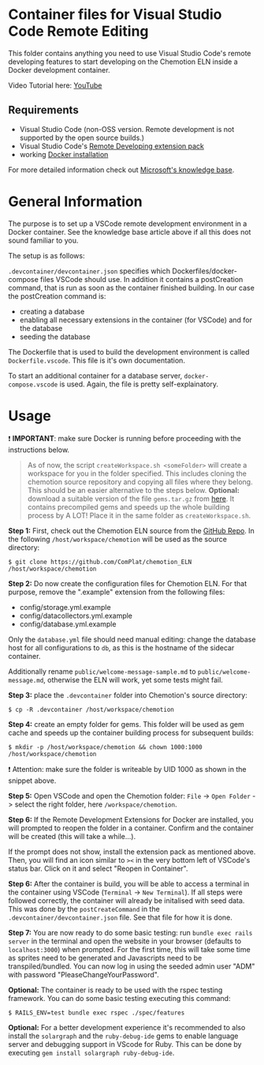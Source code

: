 # Container files for Visual Studio Code Remote Editing

This folder contains anything you need to use Visual Studio Code's remote developing features to start developing on the Chemotion ELN inside a Docker development container.

Video Tutorial here: [YouTube](https://www.youtube.com/watch?v=HZCAbC6ldzE)

## Requirements

-   Visual Studio Code (non-OSS version. Remote development is not supported by the open source builds.)
-   Visual Studio Code's [Remote Developing extension pack](https://marketplace.visualstudio.com/items?itemName=ms-vscode-remote.vscode-remote-extensionpack)
-   working [Docker installation](https://docs.docker.com/get-docker/)

For more detailed information check out [Microsoft's knowledge base](https://code.visualstudio.com/docs/remote/remote-overview).

# General Information

The purpose is to set up a VSCode remote development environment in a Docker container. See the knowledge base article above if all this does not sound familiar to you.

The setup is as follows:

`.devcontainer/devcontainer.json` specifies which Dockerfiles/docker-compose files VSCode should use. In addition it contains a postCreation command, that is run as soon as the container finished building. In our case the postCreation command is:

-   creating a database
-   enabling all necessary extensions in the container (for VSCode) and for the database
-   seeding the database

The Dockerfile that is used to build the development environment is called `Dockerfile.vscode`. This file is it's own documentation.

To start an additional container for a database server, `docker-compose.vscode` is used. Again, the file is pretty self-explainatory.

# Usage

:exclamation: **IMPORTANT**: make sure Docker is running before proceeding with the instructions below.

> As of now, the script `createWorkspace.sh <someFolder>` will create a workspace for you in the folder specified.
> This includes cloning the chemotion source repository and copying all files where they belong.
> This should be an easier alternative to the steps below.
> **Optional:** download a suitable version of the file `gems.tar.gz` from [here](https://gems.ptrxyz.de/). It contains precompiled gems and
> speeds up the whole building process by A LOT! Place it in the same folder as `createWorkspace.sh`.

**Step 1:** First, check out the Chemotion ELN source from the [GitHub Repo](https://github.com/ComPlat/chemotion_ELN). In the following `/host/workspace/chemotion` will be used as the source directory:

```
$ git clone https://github.com/ComPlat/chemotion_ELN /host/workspace/chemotion
```

**Step 2:** Do now create the configuration files for Chemotion ELN. For that purpose, remove the ".example" extension from the following files:

-   config/storage.yml.example
-   config/datacollectors.yml.example
-   config/database.yml.example

Only the `database.yml` file should need manual editing: change the database host for all configurations to `db`, as this is the hostname of the sidecar container.

Additionally rename `public/welcome-message-sample.md` to `public/welcome-message.md`, otherwise the ELN will work, yet some tests might fail.

**Step 3:** place the `.devcontainer` folder into Chemotion's source directory:

```
$ cp -R .devcontainer /host/workspace/chemotion
```

**Step 4:** create an empty folder for gems. This folder will be used as gem cache and speeds up the container building process for subsequent builds:

```
$ mkdir -p /host/workspace/chemotion && chown 1000:1000 /host/workspace/chemotion
```

:exclamation: Attention: make sure the folder is writeable by UID 1000 as shown in the snippet above.

**Step 5:** Open VSCode and open the Chemotion folder: `File` -> `Open Folder` -> select the right folder, here `/workspace/chemotion`.

**Step 6:** If the Remote Development Extensions for Docker are installed, you will prompted to reopen the folder in a container. Confirm and the container will be created (this will take a while...).

If the prompt does not show, install the extension pack as mentioned above. Then, you will find an icon similar to `><` in the very bottom left of VSCode's status bar. Click on it and select "Reopen in Container".

**Step 6:** After the container is build, you will be able to access a terminal in the container using VSCode (`Terminal` -> `New Terminal`). If all steps were followed correctly, the container will already be initalised with seed data. This was done by the `postCreateCommand` in the `.devcontainer/devcontainer.json` file. See that file for how it is done.

**Step 7:** You are now ready to do some basic testing: run `bundle exec rails server` in the terminal and open the website in your browser (defaults to `localhost:3000`) when prompted. For the first time, this will take some time as sprites need to be generated and Javascripts need to be transpiled/bundled. You can now log in using the seeded admin user "ADM" with password "PleaseChangeYourPassword".

**Optional:** The container is ready to be used with the rspec testing framework. You can do some basic testing executing this command:

```
$ RAILS_ENV=test bundle exec rspec ./spec/features
```

**Optional:** For a better development experience it's recommended to also install the `solargraph` and the `ruby-debug-ide` gems to enable language server and debugging support in VScode for Ruby. This can be done by executing `gem install solargraph ruby-debug-ide`.
